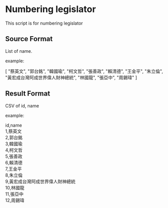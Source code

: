 # Numbering legislator

This script is for numbering legislator

## Source Format

List of name.

example:

[
  "蔡英文",
  "郭台銘",
  "韓國瑜",
  "柯文哲",
  "張善政",
  "賴清德",
  "王金平",
  "朱立倫",
  "黃宏成台灣阿成世界偉人財神總統",
  "林國龍",
  "張亞中",
  "周錫瑋"
]

## Result Format

CSV of id, name

example:

id,name  
1,蔡英文  
2,郭台銘  
3,韓國瑜   
4,柯文哲  
5,張善政  
6,賴清德  
7,王金平  
8,朱立倫  
9,黃宏成台灣阿成世界偉人財神總統  
10,林國龍  
11,張亞中  
12,周錫瑋  
